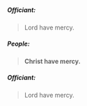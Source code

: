 ##### Officiant:
> Lord have mercy.

##### People:
> **Christ have mercy.**

##### Officiant:
> Lord have mercy.
